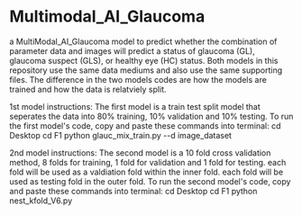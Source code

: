 # Multimodal_AI_Glaucoma
a MultiModal_AI_Glaucoma model to predict whether the combination of parameter data and images will predict a status of glaucoma (GL), glaucoma suspect (GLS), or healthy eye (HC) status.
Both models in this repository use the same data mediums and also use the same supporting files. The difference in the two models codes are how the models are trained and how the data is relatviely split.

1st model instructions:
The first model is a train test split model that seperates the data into 80% training, 10% validation and 10% testing.
To run the first model's code, copy and paste these commands into terminal:
cd Desktop
cd F1
python glauc_mix_train.py --d image_dataset


2nd model instructions:
The second model is a 10 fold cross validation method, 8 folds for training, 1 fold for validation and 1 fold for testing.
each fold will be used as a valdiation fold within the inner fold.
each fold will be used as testing fold in the outer fold.
To run the second model's code, copy and paste these commands into terminal:
cd Desktop
cd F1
python nest_kfold_V6.py
